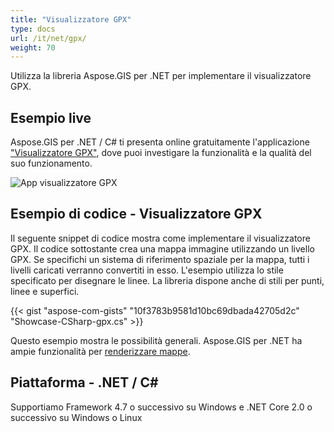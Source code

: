 ```yaml
---
title: "Visualizzatore GPX"
type: docs
url: /it/net/gpx/
weight: 70
---
```


Utilizza la libreria Aspose.GIS per .NET per implementare il visualizzatore GPX.

## **Esempio live**

Aspose.GIS per .NET / C# ti presenta online gratuitamente l'applicazione ["Visualizzatore GPX"](https://products.aspose.app/gis/viewer/gpx), dove puoi investigare la funzionalità e la qualità del suo funzionamento.

![App visualizzatore GPX](viewer.png)

## **Esempio di codice - Visualizzatore GPX**

Il seguente snippet di codice mostra come implementare il visualizzatore GPX. Il codice sottostante crea una mappa immagine utilizzando un livello GPX. Se specifichi un sistema di riferimento spaziale per la mappa, tutti i livelli caricati verranno convertiti in esso.
L'esempio utilizza lo stile specificato per disegnare le linee. La libreria dispone anche di stili per punti, linee e superfici.

{{< gist "aspose-com-gists" "10f3783b9581d10bc69dbada42705d2c" "Showcase-CSharp-gpx.cs" >}}

Questo esempio mostra le possibilità generali. Aspose.GIS per .NET ha ampie funzionalità per [renderizzare mappe](https://docs.aspose.com/gis/net/map-rendering/).

## **Piattaforma - .NET / C#**

Supportiamo Framework 4.7 o successivo su Windows e .NET Core 2.0 o successivo su Windows o Linux

